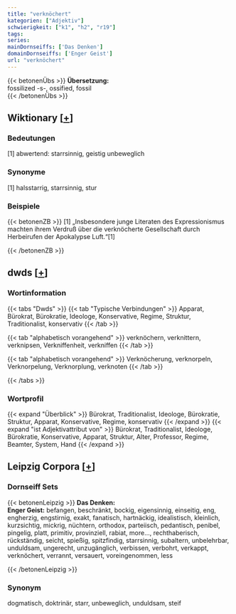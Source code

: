 ```yaml
---
title: "verknöchert"
kategorien: ["Adjektiv"]
schwierigkeit: ["k1", "h2", "r19"]
tags:
series:
mainDornseiffs: ['Das Denken']
domainDornseiffs: ['Enger Geist']
url: "verknöchert"
---
```


{{< betonenÜbs >}}
**Übersetzung:**  
fossilized -s-, ossified, fossil  
{{< /betonenÜbs >}}

## Wiktionary [[+](https://de.wiktionary.org/wiki/verknöchert)]

### Bedeutungen
[1] abwertend: starrsinnig, geistig unbeweglich  

### Synonyme
[1] halsstarrig, starrsinnig, stur  

### Beispiele
{{< betonenZB >}}
[1] „Insbesondere junge Literaten des Expressionismus machten ihrem Verdruß über die verknöcherte Gesellschaft durch Herbeirufen der Apokalypse Luft.“[1]  

{{< /betonenZB >}}


## dwds [[+](https://www.dwds.de/wb/verknöchert)]

### Wortinformation
{{< tabs "Dwds" >}}
{{< tab "Typische Verbindungen" >}}
Apparat, Bürokrat, Bürokratie, Ideologe, Konservative, Regime, Struktur, Traditionalist, konservativ
{{< /tab >}}

{{< tab "alphabetisch vorangehend" >}}
verknöchern, verknittern, verknipsen, Verkniffenheit, verkniffen
{{< /tab >}}

{{< tab "alphabetisch vorangehend" >}}
Verknöcherung, verknorpeln, Verknorpelung, Verknorplung, verknoten
{{< /tab >}}

{{< /tabs >}}

### Wortprofil
{{< expand "Überblick" >}} Bürokrat, Traditionalist, Ideologe, Bürokratie, Struktur, Apparat, Konservative, Regime, konservativ {{< /expand >}}
{{< expand "ist Adjektivattribut von" >}} Bürokrat, Traditionalist, Ideologe, Bürokratie, Konservative, Apparat, Struktur, Alter, Professor, Regime, Beamter, System, Hand {{< /expand >}}

## Leipzig Corpora [[+](https://corpora.uni-leipzig.de/en/res?word=verknöchert&corpusId=deu_newscrawl-public_2018)]

### Dornseiff Sets
{{< betonenLeipzig >}}
**Das Denken:**  
**Enger Geist:** befangen, beschränkt, bockig, eigensinnig, einseitig, eng, engherzig, engstirnig, exakt, fanatisch, hartnäckig, idealistisch, kleinlich, kurzsichtig, mickrig, nüchtern, orthodox, parteiisch, pedantisch, penibel, pingelig, platt, primitiv, provinziell, rabiat, more..., rechthaberisch, rückständig, seicht, spießig, spitzfindig, starrsinnig, subaltern, unbelehrbar, unduldsam, ungerecht, unzugänglich, verbissen, verbohrt, verkappt, verknöchert, verrannt, versauert, voreingenommen, less  

{{< /betonenLeipzig >}}

### Synonym
dogmatisch, doktrinär, starr, unbeweglich, unduldsam, steif

